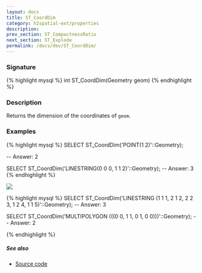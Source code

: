 ```yaml
---
layout: docs
title: ST_CoordDim
category: h2spatial-ext/properties
description: 
prev_section: ST_CompactnessRatio
next_section: ST_Explode
permalink: /docs/dev/ST_CoordDim/
---
```

 
### Signature

{% highlight mysql %}
int ST_CoordDim(Geometry geom)
{% endhighlight %}

### Description
Returns the dimension of the coordinates of `geom`.

### Examples

{% highlight mysql %}
SELECT ST_CoordDim('POINT(1 2)'::Geometry);

-- Answer: 2

SELECT ST_CoordDim('LINESTRING(0 0 0, 1 1 2)'::Geometry);
-- Answer: 3
{% endhighlight %}

<img class="displayed" src="../ST_CoordDim.png"/>

{% highlight mysql %}
SELECT ST_CoordDim('LINESTRING (1 1 1, 2 1 2, 2 2 3, 1 2 4, 1 1 5)'::Geometry);
-- Answer: 3

SELECT ST_CoordDim('MULTIPOLYGON (((0 0, 1 1, 0 1, 0 0)))'::Geometry);
-- Answer: 2

{% endhighlight %}

##### See also

* <a href="https://github.com/irstv/H2GIS/blob/master/h2spatial-ext/src/main/java/org/h2gis/h2spatialext/function/spatial/properties/ST_CoordDim.java" target="_blank">Source code</a>
